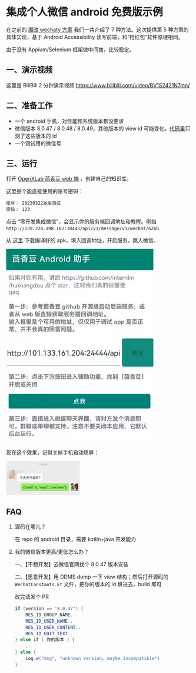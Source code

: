 # 集成个人微信 android 免费版示例

在之前的 [魔改 wechaty 方案](./add_wechat_group_zh.md) 我们一共介绍了 7 种方法。这次提供第 5 种方案的具体实现，基于 Android Accessibility 读写前端，和“抢红包”软件原理相同。

由于没有 Appium/Selenium 框架做中间商，比较稳定。

## 一、演示视频

这里是 BiliBili 2 分钟演示视频 https://www.bilibili.com/video/BV1S2421N7mn/

## 二、准备工作

- 一个 android 手机，对性能和系统版本都没要求
- 微信版本 8.0.47 / 8.0.48 / 8.0.49，其他版本的 view id 可能变化。[代码里](https://github.com/InternLM/HuixiangDou/blob/main/android/demo/src/main/java/com/carlos/grabredenvelope/demo/WechatConstants.kt)只测了这些版本的 id
- 一个测试用的微信号

## 三、运行

打开 [OpenXLab 茴香豆 web 端](https://openxlab.org.cn/apps/detail/tpoisonooo/huixiangdou-web) ，创建自己的知识库。

这里是个能直接使用的账号密码：

```bash
账号： 20230322发版测试
密码： 123
```

点击 “零开发集成微信”，会显示你的服务端回调地址和教程。例如 `http://139.224.198.162:18443/api/v1/message/v1/wechat/oZGh`

从 [这里](https://github.com/InternLM/HuixiangDou/releases) 下载编译好的 apk，填入回调地址，开启服务，跳入微信。

<img src="./figures/wechat-android-homepage.jpg" width="400">

现在这个效果，记得关掉手机自动熄屏：

<img src="./figures/wechat-android-example.jpg" width="200">

## FAQ

1. 源码在哪儿？

   在 repo 的 android 目录，需要 kotlin+java 开发能力

2. 我的微信版本更高/更低怎么办？

   一、【不想开发】去微信官网找个 8.0.47 版本安装

   二、【愿意开发】用 DDMS dump 一下 view 结构；然后打开源码的 `WechatConstants.kt` 文件，把你的版本的 id 填进去，build 即可

   改完请发个 PR

   ```java
   if (version == "8.0.47") {
       RES_ID_GROUP_NAME..
       RES_ID_USER_NAME..
       RES_ID_USER_CONTENT..
       RES_ID_EDIT_TEXT..
   } else if ( 你的版本 ) {
       ..
   } else {
       Log.w("msg", "unknown version, maybe incompatible")
   }
   ```
